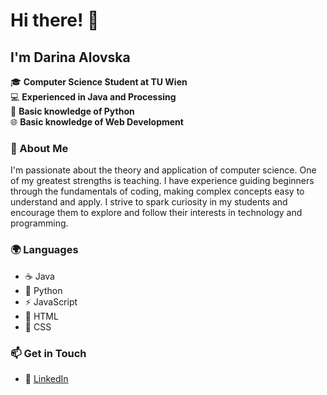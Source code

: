 # Hi there! 👋

## I'm Darina Alovska

🎓 **Computer Science Student at TU Wien**  
💻 **Experienced in Java and Processing**  
🐍 **Basic knowledge of Python**  
🌐 **Basic knowledge of Web Development**  

### 🚀 About Me
I'm passionate about the theory and application of computer science. 
One of my greatest strengths is teaching. 
I have experience guiding beginners through the fundamentals of coding, making complex concepts easy to understand and apply. 
I strive to spark curiosity in my students and encourage them to explore and follow their interests in technology and programming.

### 🌍 Languages
- ☕ Java
- 🐍 Python
- ⚡ JavaScript
- 📄 HTML
- 🎨 CSS

### 📫 Get in Touch
- 🔗 [LinkedIn](https://www.linkedin.com/in/darina-alovska)
